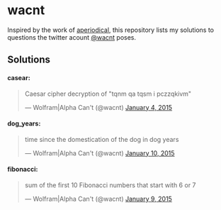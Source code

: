 wacnt
===
Inspired by the work of [aperiodical](http://aperiodical.com/2015/03/wolframalpha-cant-but-cp-can/), this repository lists my solutions to questions the twitter acount [@wacnt](https://twitter.com/wacnt) poses.

## Solutions

#### casear:

<blockquote class="twitter-tweet" lang="en-gb"><p>Caesar cipher decryption of &quot;tqnm qa tqsm i pczzqkivm&quot;</p>&mdash; Wolfram|Alpha Can&#39;t (@wacnt) <a href="https://twitter.com/wacnt/status/551528576739475456">January 4, 2015</a></blockquote>
<script async src="//platform.twitter.com/widgets.js" charset="utf-8"></script>

#### dog_years:

<blockquote class="twitter-tweet" lang="en-gb"><p>time since the domestication of the dog in dog years</p>&mdash; Wolfram|Alpha Can&#39;t (@wacnt) <a href="https://twitter.com/wacnt/status/553702971037331458">January 10, 2015</a></blockquote>
<script async src="//platform.twitter.com/widgets.js" charset="utf-8"></script>

#### fibonacci:

<blockquote class="twitter-tweet" lang="en-gb"><p>sum of the first 10 Fibonacci numbers that start with 6 or 7</p>&mdash; Wolfram|Alpha Can&#39;t (@wacnt) <a href="https://twitter.com/wacnt/status/553340548321652736">January 9, 2015</a></blockquote>
<script async src="//platform.twitter.com/widgets.js" charset="utf-8"></script>
